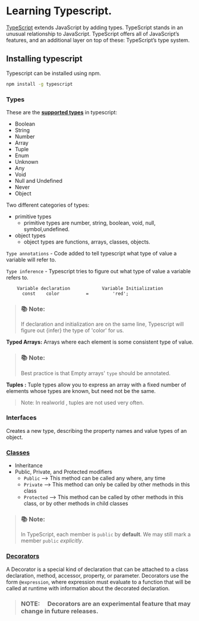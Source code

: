 # Learning Typescript.

[TypeScript](https://www.typescriptlang.org/) extends JavaScript by adding types.
TypeScript stands in an unusual relationship to JavaScript. TypeScript offers all of JavaScript’s features, and an additional layer on top of these: TypeScript’s type system.

## Installing typescript

Typescript can be installed using npm.

```bash
npm install -g typescript
```

### Types

These are the [**supported types**](https://www.typescriptlang.org/docs/handbook/basic-types.html) in typescript:

- Boolean
- String
- Number
- Array
- Tuple
- Enum
- Unknown
- Any
- Void
- Null and Undefined
- Never
- Object

Two different categories of types:

- primitive types
  - primitive types are number, string, boolean, void, null, symbol,undefined.
- object types
  - object types are functions, arrays, classes, objects.

`Type annotations` - Code added to tell typescript what type of value a variable will refer to.

`Type inference` - Typescript tries to figure out what type of value a variable refers to.

        Variable declaration            Variable Initialization
          const    color          =         'red';

> ### 📚 Note:
>
> If declaration and initialization are on the same line, Typescript will figure out {infer} the type of 'color' for us.

**Typed Arrays:**
Arrays where each element is some consistent type of value.

> ### 📚 Note:
>
> Best practice is that Empty arrays' `type` should be annotated.

**Tuples :**
Tuple types allow you to express an array with a fixed number of elements whose types are known, but need not be the same.

> Note: In realworld , tuples are not used very often.

### Interfaces

Creates a new type, describing the property names and value types of an object.

### [Classes](https://www.typescriptlang.org/docs/handbook/classes.html)

- Inheritance
- Public, Private, and Protected modifiers
  - `Public` --> This method can be called any where, any time
  - `Private` --> This method can only be called by other methods in this class
  - `Protected` --> This method can be called by other methods in this class, or by other methods in child classes

> ### 📚 Note:
>
> In TypeScript, each member is `public` by **default**. We may still mark a member `public` _explicitly_.

### [Decorators](https://www.typescriptlang.org/docs/handbook/decorators.html#introduction)

A Decorator is a special kind of declaration that can be attached to a class declaration, method, accessor, property, or parameter. Decorators use the form `@expression`, where expression must evaluate to a function that will be called at runtime with information about the decorated declaration.

> ### NOTE:  Decorators are an experimental feature that may change in future releases.
